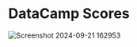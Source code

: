# DataCamp Scores
![Screenshot 2024-09-21 162953](https://github.com/user-attachments/assets/c6289b92-2371-4ea0-8d7a-94fa8f597f2d)
